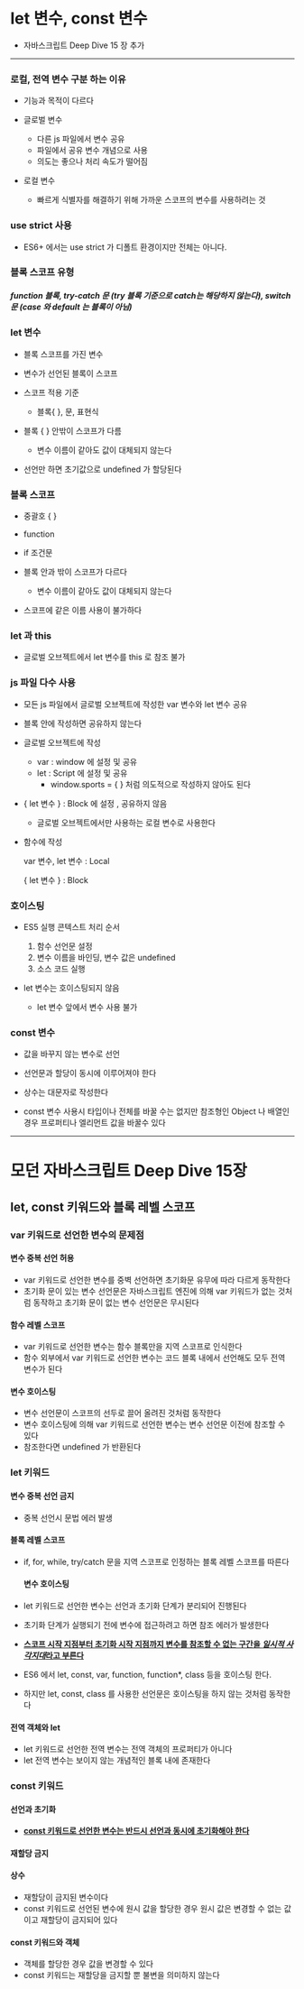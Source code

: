 # let 변수, const 변수

- 자바스크립트 Deep Dive 15 장 추가

---

### 로컬, 전역 변수 구분 하는 이유

- 기능과 목적이 다르다
- 글로벌 변수
    - 다른 js 파일에서 변수 공유
    - 파일에서 공유 변수 개념으로 사용
    - 의도는 좋으나 처리 속도가 떨어짐

- 로컬 변수

    - 빠르게 식별자를 해결하기 위해 가까운 스코프의 변수를 사용하려는 것

### use strict 사용

- ES6+ 에서는 use strict 가 디폴트 환경이지만 전체는 아니다.

### 블록 스코프 유형

##### function 블록, try-catch 문 (try 블록 기준으로 catch는 해당하지 않는다), switch 문 (case 와 default 는 블록이 아님)

### let 변수

- 블록 스코프를 가진 변수
- 변수가 선언된 블록이 스코프

- 스코프 적용 기준
    - 블록{ }, 문, 표현식

- 블록 { } 안밖이 스코프가 다름
    - 변수 이름이 같아도 값이 대체되지 않는다

- 선언만 하면 초기값으로 undefined 가 할당된다

### 블록 스코프

- 중괄호 { }
- function
- if 조건문

- 블록 안과 밖이 스코프가 다르다
    - 변수 이름이 같아도 값이 대체되지 않는다

- 스코프에 같은 이름 사용이 불가하다

### let 과 this

- 글로벌 오브젝트에서 let 변수를 this 로 참조 불가

### js 파일 다수 사용

- 모든 js 파일에서 글로벌 오브젝트에 작성한 var 변수와 let 변수 공유
- 블록 안에 작성하면 공유하지 않는다

- 글로벌 오브젝트에 작성
    - var : window 에 설정 및 공유
    - let : Script 에 설정 및 공유
        - window.sports = { } 처럼 의도적으로 작성하지 않아도 된다

- { let 변수 } : Block 에 설정 , 공유하지 않음
    - 글로벌 오브젝트에서만 사용하는 로컬 변수로 사용한다

- 함수에 작성

  var 변수, let 변수 : Local

  { let 변수 } : Block

### 호이스팅

- ES5 실행 콘텍스트 처리 순서
    1. 함수 선언문 설정
    2. 변수 이름을 바인딩, 변수 값은 undefined
    3. 소스 코드 실행

- let 변수는 호이스팅되지 않음
    - let 변수 앞에서 변수 사용 불가

### const 변수

- 값을 바꾸지 않는 변수로 선언

- 선언문과 할당이 동시에 이루어져야 한다
- 상수는 대문자로 작성한다
- const 변수 사용시 타입이나 전체를 바꿀 수는 없지만 참조형인 Object 나 배열인 경우 프로퍼티나 엘리먼트 값을 바꿀수 있다

---

# 모던 자바스크립트 Deep Dive 15장

## let, const 키워드와 블록 레벨 스코프

### var 키워드로 선언한 변수의 문제점

#### 변수 중복 선언 허용

- var 키워드로 선언한 변수를 중벽 선언하면 초기화문 유무에 따라 다르게 동작한다
- 초기화 문이 있는 변수 선언문은 자바스크립트 엔진에 의해 var 키워드가 없는 것처럼 동작하고 초기화 문이 없는 변수 선언문은 무시된다

#### 함수 레벨 스코프

- var 키워드로 선언한 변수는 함수 블록만을 지역 스코프로 인식한다
- 함수 외부에서 var 키워드로 선언한 변수는 코드 블록 내에서 선언해도 모두 전역 변수가 된다

#### 변수 호이스팅

- 변수 선언문이 스코프의 선두로 끌어 올려진 것처럼 동작한다
- 변수 호이스팅에 의해 var 키워드로 선언한 변수는 변수 선언문 이전에 참조할 수 있다
- 참조한다면 undefined 가 반환된다

### let 키워드

#### 변수 중복 선언 금지

- 중복 선언시 문법 에러 발생

#### 블록 레벨 스코프

- if, for, while, try/catch 문을 지역 스코프로 인정하는 블록 레벨 스코프를 따른다

  #### 변수 호이스팅

- let 키워드로 선언한 변수는 선언과 초기화 단계가 분리되어 진행된다
- 초기화 단계가 실행되기 전에 변수에 접근하려고 하면 참조 에러가 발생한다
- **<u>스코프 시작 지점부터 초기화 시작 지점까지 변수를 참조할 수 없는 구간을 *일시적 사각지대*라고 부른다</u>**

- ES6 에서 let, const, var, function, function*, class 등을 호이스팅 한다.
- 하지만 let, const, class 를 사용한 선언문은 호이스팅을 하지 않는 것처럼 동작한다

#### 전역 객체와 let

- let 키워드로 선언한 전역 변수는 전역 객체의 프로퍼티가 아니다
- let 전역 변수는 보이지 않는 개념적인 블록 내에 존재한다

### const 키워드

#### 선언과 초기화

- **<u>const 키워드로 선언한 변수는 반드시 선언과 동시에 초기화해야 한다</u>**

#### 재할당 금지

#### 상수

- 재할당이 금지된 변수이다
- const 키워드로 선언된 변수에 원시 값을 할당한 경우 원시 값은 변경할 수 없는 값이고 재할당이 금지되어 있다

#### const 키워드와 객체

- 객체를 할당한 경우 값을 변경할 수 있다
- const 키워드는 재할당을 금지할 뿐 불변을 의미하지 않는다 
